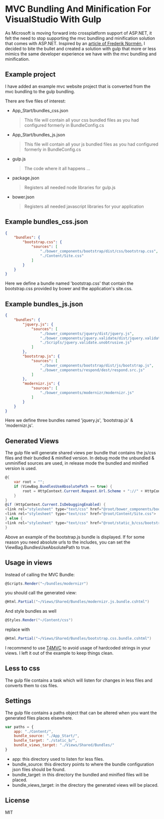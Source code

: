# MVC Bundling And Minification For VisualStudio With Gulp

As Microsoft is moving forward into crossplatform support of ASP.NET, it felt the need to stop supporting the mvc bundling and minification solution that comes with ASP.NET.
Inspired by an [article of Frederik Normén], I decided to bite the bullet and created a solution with gulp that more or less mimics the same developer experience we have with the mvc bundling and minification.

## Example project
I have added an example mvc website project that is converted from the mvc bundling to the gulp bundling.

There are five files of interest:
- App_Start/bundles_css.json
  > This file will contain all your css bundled files as you had configured formerly in BundleConfig.cs
- App_Start/bundles_js.json
  > This file will contain all your js bundled files as you had configured formerly in BundleConfig.cs
- gulp.js
  > The code where it all happens ...
- package.json
  > Registers all needed node libraries for gulp.js
- bower.json
  > Registers all needed javascript libraries for your application
 
## Example bundles_css.json
```json
{
    "bundles": {
        "bootstrap.css": {
            "sources": [
                "./bower_components/bootstrap/dist/css/bootstrap.css",
                "./Content/Site.css"
            ]
        }
    }
}
```
Here we define a bundle named 'bootstrap.css' that contain the bootstrap.css provided by bower and the application's site.css.

## Example bundles_js.json
```json
{
    "bundles": {
        "jquery.js": {
            "sources": [
                "./bower_components/jquery/dist/jquery.js",
                "./bower_components/jquery.validate/dist/jquery.validate.js",
                "./Scripts/jquery.validate.unobtrusive.js"
            ]
        },
        "bootstrap.js": {
            "sources": [
                "./bower_components/bootstrap/dist/js/bootstrap.js",
                "./bower_components/respond/dest/respond.src.js"
            ]
        },
        "modernizr.js": {
            "sources": [
                "./bower_components/modernizr/modernizr.js"
            ]
        }
    }
}
```
Here we define three bundles named 'jquery.js', 'bootstrap.js' & 'modernizr.js'.

## Generated Views
The gulp file will generate shared views per bundle that contains the js/css files and their bundled & minified version. In debug mode the unbundled & unminified sources are used, in release mode the bundled and minified version is used.

```c#
@{
    var root = "";
    if (ViewBag.BundlesUseAbsolutePath == true) {
        root = HttpContext.Current.Request.Url.Scheme + "://" + HttpContext.Current.Request.Url.Authority;
    }
}
@if (HttpContext.Current.IsDebuggingEnabled) {
<link rel="stylesheet" type="text/css" href="@root/bower_components/bootstrap/dist/css/bootstrap.css">
<link rel="stylesheet" type="text/css" href="@root/Content/Site.css">
} else {
<link rel="stylesheet" type="text/css" href="@root/static_b/css/bootstrap-49344a1e81.min.css">
}
```
Above an example of the bootstrap.js bundle is displayed. If for some reason you need absolute urls to the includes, you can set the ViewBag.BundlesUseAbsolutePath to true.

## Usage in views
Instead of calling the MVC Bundle:
```c#
@Scripts.Render("~/bundles/modernizr")
```
you should call the generated view:
```c#
@Html.Partial("~/Views/Shared/Bundles/modernizr.js.bundle.cshtml")
```

And style bundles as well
```c#
@Styles.Render("~/Content/css")
```
replace with
```c#
@Html.Partial("~/Views/Shared/Bundles/bootstrap.css.bundle.cshtml")
```

I recommend to use [T4MVC] to avoid usage of hardcoded strings in your views. I left it out of the example to keep things clean.

## Less to css
The gulp file contains a task which will listen for changes in less files and converts them to css files.

## Settings
The gulp file contains a paths object that can be altered when you want the generated files places elsewhere.
```javascript
var paths = {
    app: "./Content/",
    bundle_source: "./App_Start/",
    bundle_target: "./static_b/",
    bundle_views_target: "./Views/Shared/Bundles/"
}
```
- app: this directory used to listen for less files.
- bundle_source: this directory points to where the bundle configuration json files should be found.
- bundle_target: in this directory the bundled and minified files will be placed.
- bundle_views_target: in the directory the generated views will be placed.

## License
MIT

[//]: # (These are reference links used in the body of this note and get stripped out when the markdown processor does it's job. There is no need to format nicely because it shouldn't be seen. Thanks SO - http://stackoverflow.com/questions/4823468/store-comments-in-markdown-syntax)

   [article of Frederik Normén]: <https://weblogs.asp.net/fredriknormen/setting-up-gulp-and-bower-for-a-asp-net-mvc-project-in-visual-studio-2013>
   [T4MVC]: <https://github.com/T4MVC/T4MVC>
